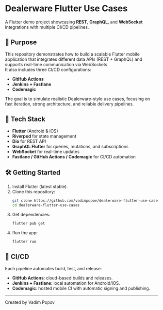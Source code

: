 # Dealerware Flutter Use Cases

A Flutter demo project showcasing **REST**, **GraphQL**, and **WebSocket** integrations with multiple CI/CD pipelines.

## 🚀 Purpose

This repository demonstrates how to build a scalable Flutter mobile application that integrates different data APIs (REST + GraphQL) and supports real-time communication via WebSockets.  
It also includes three CI/CD configurations:
- **GitHub Actions**
- **Jenkins + Fastlane**
- **Codemagic**

The goal is to simulate realistic Dealerware-style use cases, focusing on fast iteration, strong architecture, and reliable delivery pipelines.

## 🧩 Tech Stack

- **Flutter** (Android & iOS)
- **Riverpod** for state management
- **Dio** for REST API
- **GraphQL Flutter** for queries, mutations, and subscriptions
- **WebSocket** for real-time updates
- **Fastlane / GitHub Actions / Codemagic** for CI/CD automation

## 🛠 Getting Started

1. Install Flutter (latest stable).
2. Clone this repository:
   ```bash
   git clone https://github.com/vadimpopov/dealerware-flutter-use-cases.git
   cd dealerware-flutter-use-cases
   ```
3. Get dependencies:
   ```bash
   flutter pub get
   ```
4. Run the app:
   ```bash
   flutter run
   ```

## 🧪 CI/CD

Each pipeline automates build, test, and release:
- **GitHub Actions**: cloud-based builds and releases.
- **Jenkins + Fastlane**: local automation for Android/iOS.
- **Codemagic**: hosted mobile CI with automatic signing and publishing.

---

Created by Vadim Popov
